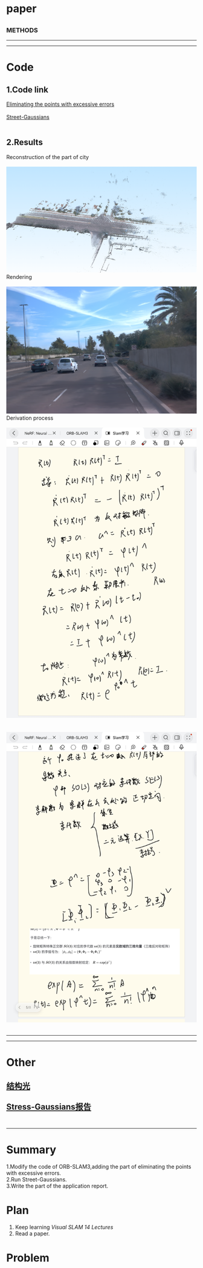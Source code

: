 # paper
## []( )
### METHODS

---------------------------------------------------------------------------------------------------------------------
---------------------------------------------------------------------------------------------------------------------
# Code  
## 1.Code link
[Eliminating the points with excessive errors](code/Tracking.cc)<br><br>
[Street-Gaussians]([code/Tracking.cc](https://github.com/zju3dv/street_gaussians))<br><br>
## 2.Results
Reconstruction of the part of city<br>
&nbsp;&nbsp;&nbsp;&nbsp;&nbsp;&nbsp;&nbsp;&nbsp;
![](img/Stress-Gaussians点云重建.png)
Rendering<br>
&nbsp;&nbsp;&nbsp;&nbsp;&nbsp;&nbsp;&nbsp;&nbsp;
![](img/渲染图像.png)
Derivation process<br>
&nbsp;&nbsp;&nbsp;&nbsp;&nbsp;&nbsp;&nbsp;&nbsp;
![](img/李群李代数1.jpg)
<br>&nbsp;&nbsp;&nbsp;&nbsp;&nbsp;&nbsp;&nbsp;
&nbsp;&nbsp;&nbsp;&nbsp;&nbsp;&nbsp;&nbsp;&nbsp;
&nbsp;&nbsp;&nbsp;&nbsp;&nbsp;&nbsp;&nbsp;&nbsp;
&nbsp;&nbsp;&nbsp;&nbsp;&nbsp;&nbsp;&nbsp;&nbsp;&nbsp;
<br>
&nbsp;&nbsp;&nbsp;&nbsp;&nbsp;&nbsp;&nbsp;&nbsp;
![](img/李群李代数2.jpg)
<br>&nbsp;&nbsp;&nbsp;&nbsp;&nbsp;&nbsp;&nbsp;
&nbsp;&nbsp;&nbsp;&nbsp;&nbsp;&nbsp;&nbsp;&nbsp;
&nbsp;&nbsp;&nbsp;&nbsp;&nbsp;&nbsp;&nbsp;&nbsp;
&nbsp;&nbsp;&nbsp;&nbsp;&nbsp;&nbsp;&nbsp;&nbsp;&nbsp;
<br>

---------------------------------------------------------------------------------------------------------------------
---------------------------------------------------------------------------------------------------------------------
# Other 

[结构光](Reports/结构光.pdf)<br><br>
[Stress-Gaussians报告](Reports/Stress-Gaussians报告.pdf)<br><br>
---------------------------------------------------------------------------------------------------------------------
---------------------------------------------------------------------------------------------------------------------
# Summary
1.Modify the code of ORB-SLAM3,adding the part of eliminating the points with excessive errors.<br>
2.Run Street-Gaussians.<br>
3.Write the part of the application report.
# Plan 
1. Keep learning *Visual SLAM 14 Lectures*
2. Read a paper.

# Problem




